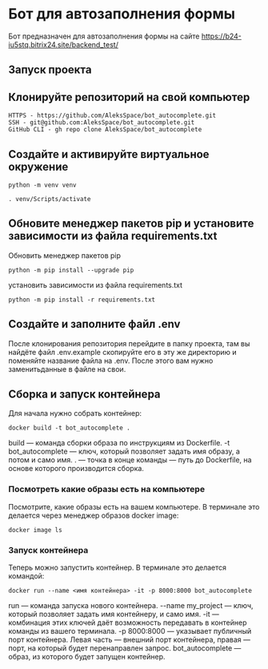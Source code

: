 # Бот для автозаполнения формы
Бот предназначен для автозаполнения формы на сайте https://b24-iu5stq.bitrix24.site/backend_test/


## Запуск проекта
## Клонируйте репозиторий на свой компьютер
```
HTTPS - https://github.com/AleksSpace/bot_autocomplete.git
SSH - git@github.com:AleksSpace/bot_autocomplete.git
GitHub CLI - gh repo clone AleksSpace/bot_autocomplete
```

## Создайте и активируйте виртуальное окружение
```
python -m venv venv
```
```
. venv/Scripts/activate
```

## Обновите менеджер пакетов pip и установите зависимости из файла requirements.txt
Обновить менеджер пакетов pip
```
python -m pip install --upgrade pip
```
установить зависимости из файла requirements.txt
```
python -m pip install -r requirements.txt
```

## Создайте и заполните файл .env
После клонирования репозитория перейдите в папку проекта, там вы найдёте файл .env.example
скопируйте его в эту же директорию и поменяйте название файла на .env. После этого вам нужно заменитьданные в файле на свои.

## Сборка и запуск контейнера
Для начала нужно собрать контейнер:
```
docker build -t bot_autocomplete .
```
build — команда сборки образа по инструкциям из Dockerfile.
-t bot_autocomplete — ключ, который позволяет задать имя образу, а потом и само имя.
. — точка в конце команды — путь до Dockerfile, на основе которого производится сборка.

### Посмотреть какие образы есть на компьютере
Посмотрите, какие образы есть на вашем компьютере. В терминале это делается через менеджер образов docker image:
```
docker image ls
```

### Запуск контейнера
Теперь можно запустить контейнер. В терминале это делается командой:
```
docker run --name <имя контейнера> -it -p 8000:8000 bot_autocomplete
```

run — команда запуска нового контейнера.
--name my_project — ключ, который позволяет задать имя контейнеру, и само имя.
-it — комбинация этих ключей даёт возможность передавать в контейнер команды из вашего терминала.
-p 8000:8000 — указывает публичный порт контейнера. Левая часть — внешний порт контейнера, правая — порт, на который будет перенаправлен запрос.
bot_autocomplete — образ, из которого будет запущен контейнер.


